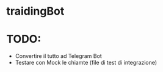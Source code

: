# traidingBot

# TODO:
- Convertire il tutto ad Telegram Bot
- Testare con Mock le chiamte (file di test di integrazione)